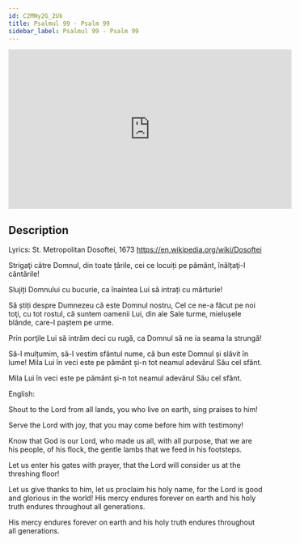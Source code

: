 ```yaml
---
id: C2MNy2G_2Uk
title: Psalmul 99 - Psalm 99
sidebar_label: Psalmul 99 - Psalm 99
---
```


<iframe
  width="560"
  height="315"
  src="https://www.youtube.com/embed/C2MNy2G_2Uk"
  title="YouTube video player"
  frameborder="0"
  allow="accelerometer; autoplay; clipboard-write; encrypted-media; gyroscope; picture-in-picture; web-share"
  referrerpolicy="strict-origin-when-cross-origin"
  allowfullscreen
></iframe>

## Description

Lyrics: St. Metropolitan Dosoftei, 1673 
https://en.wikipedia.org/wiki/Dosoftei 

Strigaţi către Domnul, din toate țările, 
cei ce locuiți pe pământ, înălțaţi-I cântările! 

Slujiți Domnului cu bucurie, 
ca înaintea Lui să intrați cu mărturie! 

Să știți despre Dumnezeu că este Domnul nostru, 
Cel ce ne-a făcut pe noi toţi, cu tot rostul, 
că suntem oamenii Lui, din ale Sale turme, 
mielușele blânde, care-I paștem pe urme. 

Prin porţile Lui să intrăm deci cu rugă, 
ca Domnul să ne ia seama la strungă! 

Să-I mulțumim, să-I vestim sfântul nume, 
că bun este Domnul și slăvit în lume! 
Mila Lui în veci este pe pământ 
și-n tot neamul adevărul Său cel sfânt. 

Mila Lui în veci este pe pământ 
și-n tot neamul adevărul Său cel sfânt. 

English:

Shout to the Lord from all lands,
you who live on earth, sing praises to him!

Serve the Lord with joy,
that you may come before him with testimony!

Know that God is our Lord,
who made us all, with all purpose,
that we are his people, of his flock,
the gentle lambs that we feed in his footsteps.

Let us enter his gates with prayer,
that the Lord will consider us at the threshing floor!

Let us give thanks to him, let us proclaim his holy name,
for the Lord is good and glorious in the world!
His mercy endures forever on earth
and his holy truth endures throughout all generations.

His mercy endures forever on earth
and his holy truth endures throughout all generations.
